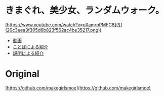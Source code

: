 # きまぐれ、美少女、ランダムウォーク。

[https://www.youtube.com/watch?v=oXamrpPMFG8](![](29c3eea3f305d6b823f562ac4be35217.png))

 - [動画](https://www.youtube.com/watch?v=oXamrpPMFG8)
 - [ことばによる紹介](https://hexe.net/2017/09/19173439.php)
 - [説明による紹介](https://ledyba.org/2017/09/19185139.php)


# Original

[https://github.com/makegirlsmoe](https://github.com/makegirlsmoe)